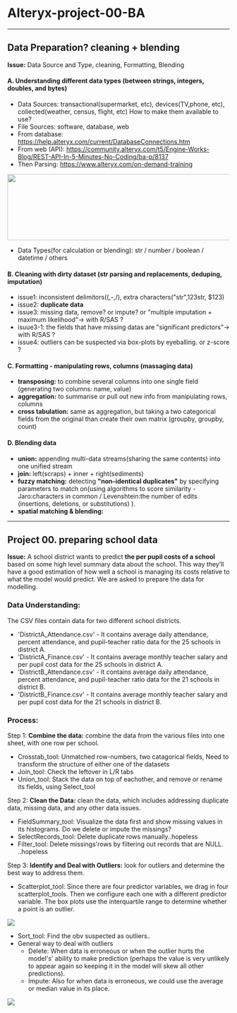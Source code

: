 # Alteryx-project-00-BA

-----------------------------------------------------------------------------------------------
##  Data Preparation? cleaning + blending
__Issue:__ Data Source and Type, cleaning, Formatting, Blending 

#### A. Understanding different data types (between strings, integers, doubles, and bytes)
 - Data Sources: transactional(supermarket, etc), devices(TV,phone, etc), collected(weather, census, flight, etc) How to make them available to use? 
 - File Sources: software, database, web
 - From database: https://help.alteryx.com/current/DatabaseConnections.htm
 - From web (API):  https://community.alteryx.com/t5/Engine-Works-Blog/REST-API-In-5-Minutes-No-Coding/ba-p/8137
 - Then Parsing: https://www.alteryx.com/on-demand-training

<img src="https://user-images.githubusercontent.com/31917400/33505159-34580850-d6e2-11e7-8385-9d882a5de3a8.jpg" width="600" height="150" />

 - Data Types(for calculation or blending): str / number / boolean / datetime / others

#### B. Cleaning with dirty dataset (str parsing and replacements, deduping, imputation)
 - issue1: inconsistent delimitors((,-,/), extra characters("str",123str, $123)
 - issue2: **duplicate data**
 - issue3: missing data, remove? or impute? or "multiple imputation + maximum likelihood"-> with R/SAS ?
 - isuue3-1: the fields that have missing datas are "significant predictors"-> with R/SAS ? 
 - issue4: outliers can be suspected via box-plots by eyeballing. or z-score ?

#### C. Formatting - manipulating rows, columns (massaging data)
 - __transposing:__ to combine several columns into one single field (generating two columns: name, value)
 - __aggregation:__ to summarise or pull out new info from manipulating rows, columns
 - __cross tabulation:__ same as aggregation, but taking a two categorical fields from the original than create their own matrix (groupby, groupby, count)

#### D. Blending data
 - __union:__ appending multi-data streams(sharing the same contents) into one unified stream 
 - __join:__ left(scraps) + inner + right(sediments)
 - __fuzzy matching:__ detecting **"non-identical duplicates"** by specifying parameters to match on(using algorithms to score similarity - Jaro:characters in common / Levenshtein:the number of edits (insertions, deletions, or substitutions) ). 
 - __spatial matching & blending:__  



-----------------------------------------------------------------------------------------------
##  Project 00. preparing school data
__Issue:__ A school district wants to predict **the per pupil costs of a school** based on some high level summary data about the school. This way they’ll have a good estimation of how well a school is managing its costs relative to what the model would predict. We are asked to prepare the data for modelling.

### __Data Understanding:__ 
The CSV files contain data for two different school districts.
 - 'DistrictA_Attendance.csv' - It contains average daily attendance, percent attendance, and pupil-teacher ratio data for the 25 schools in district A.
 - 'DistrictA_Finance.csv' - It contains average monthly teacher salary and per pupil cost data for the 25 schools in district A.
 - 'DistrictB_Attendance.csv' - It contains average daily attendance, percent attendance, and pupil-teacher ratio data for the 21 schools in district B.
 - 'DistrictB_Finance.csv' - It contains average monthly teacher salary and per pupil cost data for the 21 schools in district B.

### __Process:__ 

Step 1: **Combine the data:** combine the data from the various files into one sheet, with one row per school. 
 - Crosstab_tool: Unmatched row-numbers, two catagorical fields, Need to transform the structure of either one of the datasets
 - Join_tool: Check the leftover in L/R tabs
 - Union_tool: Stack the data on top of eachother, and remove or rename its fields, using Select_tool
 
Step 2: **Clean the Data:** clean the data, which includes addressing duplicate data, missing data, and any other data issues.
 - FieldSummary_tool: Visualize the data first and show missing values in its histograms. Do we delete or impute the missings? 
 - SelectRecords_tool: Delete duplicate rows manually..hopeless
 - Filter_tool: Delete missings'rows by filtering out records that are NULL. ..hopeless

Step 3: **Identify and Deal with Outliers:** look for outliers and determine the best way to address them. 
 - Scatterplot_tool: Since there are four predictor variables, we drag in four scatterplot_tools. Then we configure each one with a different predictor variable. The box plots use the interquartile range to determine whether a point is an outlier. 
<img src="https://user-images.githubusercontent.com/31917400/33516276-0f2f2d0c-d768-11e7-8032-44295327200b.jpg" />

 - Sort_tool: Find the obv suspected as outliers..
 - General way to deal with outliers
   - Delete: When data is erroneous or when the outlier hurts the model's’ ability to make prediction (perhaps the value is very unlikely to appear again so keeping it in the model will skew all other predictions).
   - Impute: Also for when data is erroneous, we could use the average or median value in its place.

<img src="https://user-images.githubusercontent.com/31917400/33515497-6ef19394-d75c-11e7-8bcb-ae1210e131cf.png" />



